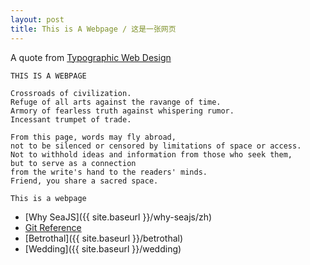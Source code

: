 ```yaml
---
layout: post
title: This is A Webpage / 这是一张网页
---
```


A quote from [Typographic Web Design](http://www.typographicwebdesign.com/)

    THIS IS A WEBPAGE

    Crossroads of civilization.
    Refuge of all arts against the ravange of time.
    Armory of fearless truth against whispering rumor.
    Incessant trumpet of trade.

    From this page, words may fly abroad,
    not to be silenced or censored by limitations of space or access.
    Not to withhold ideas and information from those who seek them,
    but to serve as a connection
    from the write's hand to the readers' minds.
    Friend, you share a sacred space.

    This is a webpage


- [Why SeaJS]({{ site.baseurl }}/why-seajs/zh)
- [Git Reference](http://gitref.org/zh)
- [Betrothal]({{ site.baseurl }}/betrothal)
- [Wedding]({{ site.baseurl }}/wedding)
